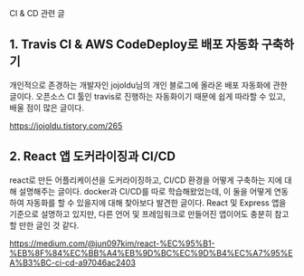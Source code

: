 CI & CD 관련 글

## 1. Travis CI & AWS CodeDeploy로 배포 자동화 구축하기

개인적으로 존경하는 개발자인 jojoldu님의 개인 블로그에 올라온 배포 자동화에 관한 글이다. 오픈소스 CI 툴인 travis로 진행하는 자동화이기 때문에 쉽게
따라할 수 있고, 배울 점이 많은 글이다.

https://jojoldu.tistory.com/265


## 2. React 앱 도커라이징과 CI/CD

react로 만든 어플리케이션을 도커라이징하고, CI/CD 환경을 어떻게 구축하는 지에 대해 설명해주는 글이다. docker과 CI/CD를 따로 학습해왔었는데, 이 둘을
어떻게 연동하여 자동화를 할 수 있을지에 대해 찾아보다 발견한 글이다. React 및 Express 앱을 기준으로 설명하고 있지만, 다른 언어 및 프레임워크로 만들어진
앱이어도 충분히 참고할 만한 글인 것 같다.

https://medium.com/@jun097kim/react-%EC%95%B1-%EB%8F%84%EC%BB%A4%EB%9D%BC%EC%9D%B4%EC%A7%95%EA%B3%BC-ci-cd-a97046ac2403
